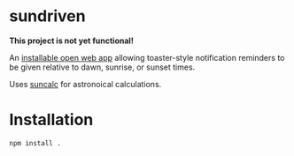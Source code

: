 # sundriven

**This project is not yet functional!**

An [installable open web app](https://developer.mozilla.org/en-US/Apps)
allowing toaster-style notification reminders to be given relative to
dawn, sunrise, or sunset times.

Uses [suncalc](https://github.com/mourner/suncalc) for astronoical
calculations.

# Installation
```
npm install .
```
